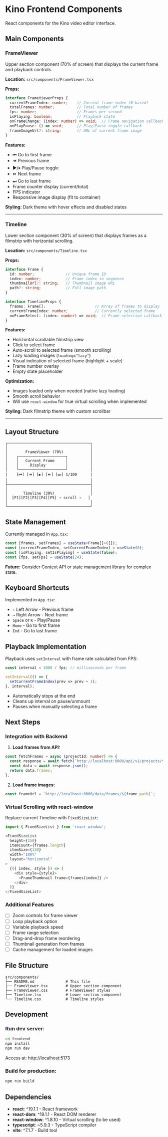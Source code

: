 # Kino Frontend Components

React components for the Kino video editor interface.

## Main Components

### FrameViewer

Upper section component (70% of screen) that displays the current frame and playback controls.

**Location:** `src/components/FrameViewer.tsx`

**Props:**
```typescript
interface FrameViewerProps {
  currentFrameIndex: number;    // Current frame index (0-based)
  totalFrames: number;          // Total number of frames
  fps: number;                  // Frames per second
  isPlaying: boolean;           // Playback state
  onFrameChange: (index: number) => void;  // Frame navigation callback
  onPlayPause: () => void;      // Play/Pause toggle callback
  frameImageUrl?: string;       // URL of current frame image
}
```

**Features:**
- ⏮ Go to first frame
- ⏪ Previous frame
- ▶/⏸ Play/Pause toggle
- ⏩ Next frame
- ⏭ Go to last frame
- Frame counter display (current/total)
- FPS indicator
- Responsive image display (fit to container)

**Styling:** Dark theme with hover effects and disabled states

---

### Timeline

Lower section component (30% of screen) that displays frames as a filmstrip with horizontal scrolling.

**Location:** `src/components/Timeline.tsx`

**Props:**
```typescript
interface Frame {
  id: number;              // Unique frame ID
  index: number;           // Frame index in sequence
  thumbnailUrl?: string;   // Thumbnail image URL
  path?: string;           // Full image path
}

interface TimelineProps {
  frames: Frame[];                      // Array of frames to display
  currentFrameIndex: number;            // Currently selected frame
  onFrameSelect: (index: number) => void;  // Frame selection callback
}
```

**Features:**
- Horizontal scrollable filmstrip view
- Click to select frame
- Auto-scroll to selected frame (smooth scrolling)
- Lazy loading images (`loading="lazy"`)
- Visual indication of selected frame (highlight + scale)
- Frame number overlay
- Empty state placeholder

**Optimization:**
- Images loaded only when needed (native lazy loading)
- Smooth scroll behavior
- Will use `react-window` for true virtual scrolling when implemented

**Styling:** Dark filmstrip theme with custom scrollbar

---

## Layout Structure

```
┌─────────────────────────────────────┐
│                                     │
│        FrameViewer (70%)            │
│    ┌─────────────────────┐          │
│    │   Current Frame     │          │
│    │     Display         │          │
│    └─────────────────────┘          │
│    [⏮] [⏪] [▶] [⏩] [⏭] 1/100      │
│                                     │
├─────────────────────────────────────┤
│                                     │
│       Timeline (30%)                │
│  [F1][F2][F3][F4][F5] → scroll →   │
│                                     │
└─────────────────────────────────────┘
```

## State Management

Currently managed in `App.tsx`:

```typescript
const [frames, setFrames] = useState<Frame[]>([]);
const [currentFrameIndex, setCurrentFrameIndex] = useState(0);
const [isPlaying, setIsPlaying] = useState(false);
const [fps, setFps] = useState(24);
```

**Future:** Consider Context API or state management library for complex state.

## Keyboard Shortcuts

Implemented in `App.tsx`:

- `←` Left Arrow - Previous frame
- `→` Right Arrow - Next frame
- `Space` or `K` - Play/Pause
- `Home` - Go to first frame
- `End` - Go to last frame

## Playback Implementation

Playback uses `setInterval` with frame rate calculated from FPS:

```typescript
const interval = 1000 / fps; // milliseconds per frame

setInterval(() => {
  setCurrentFrameIndex(prev => prev + 1);
}, interval);
```

- Automatically stops at the end
- Cleans up interval on pause/unmount
- Pauses when manually selecting a frame

## Next Steps

### Integration with Backend

1. **Load frames from API:**
```typescript
const fetchFrames = async (projectId: number) => {
  const response = await fetch(`http://localhost:8000/api/v1/projects/${projectId}/frames`);
  const data = await response.json();
  return data.frames;
};
```

2. **Load frame images:**
```typescript
const frameUrl = `http://localhost:8000/data/frames/${frame.path}`;
```

### Virtual Scrolling with react-window

Replace current Timeline with `FixedSizeList`:

```typescript
import { FixedSizeList } from 'react-window';

<FixedSizeList
  height={150}
  itemCount={frames.length}
  itemSize={130}
  width="100%"
  layout="horizontal"
>
  {({ index, style }) => (
    <div style={style}>
      <FrameThumbnail frame={frames[index]} />
    </div>
  )}
</FixedSizeList>
```

### Additional Features

- [ ] Zoom controls for frame viewer
- [ ] Loop playback option
- [ ] Variable playback speed
- [ ] Frame range selection
- [ ] Drag-and-drop frame reordering
- [ ] Thumbnail generation from frames
- [ ] Cache management for loaded images

## File Structure

```
src/components/
├── README.md              # This file
├── FrameViewer.tsx        # Upper section component
├── FrameViewer.css        # FrameViewer styles
├── Timeline.tsx           # Lower section component
└── Timeline.css           # Timeline styles
```

## Development

### Run dev server:
```bash
cd frontend
npm install
npm run dev
```

Access at: http://localhost:5173

### Build for production:
```bash
npm run build
```

## Dependencies

- **react**: ^19.1.1 - React framework
- **react-dom**: ^19.1.1 - React DOM renderer
- **react-window**: ^1.8.10 - Virtual scrolling (to be used)
- **typescript**: ~5.9.3 - TypeScript compiler
- **vite**: ^7.1.7 - Build tool

